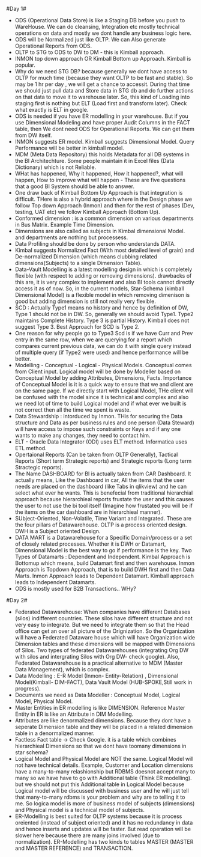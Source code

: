 #Day 1#
* ODS (Operational Data Store) is like a Staging DB before you push to WareHouse. We can do cleansing, Integration etc mostly technical operations on data and mostly we dont handle any business logic here. 
* ODS will be Normalized just like OLTP. We can Also generate Operational Reports from ODS. 
* OLTP to STG to ODS to DW to DM - this is Kimball approach. 
* INMON top down approach OR Kimball Bottom up Approach. Kimball is popular. 
* Why do we need STG DB? because generally we dont have access to OLTP for much time (because they want OLTP to be fast and stable). So may be 1 hr per day , we will get a chance to accessit. During that time we should just pull data and Store data in STG db and do further actions on that data to move it to warehouse later. So, this kind of Loading into staging first is nothing but ELT (Load first and transform later). Check what exactly is ELT in google. 
* ODS is needed if you have ER modelling in your warehouse. But if you use Dimensional Modeling and have proper Audit Columns in the FACT table, then We dont need ODS for Operational Reports. We can get them from DW itself. 
* INMON suggests ER model. Kimball suggests Dimensional Model. Query Performance will be better in kimball model. 
* MDM (Meta Data Repository) this holds Metadata for all DB systems in the BI Architechture. Some people maintain it in Excel files (Data Dictionary) which is not Reliable. 
* WHat has happened, Why it happened, How it happened?, what will happen, How to improve what will happen - These are five questions that a good BI System should be able to answer. 
* One draw back of Kimball Bottom Up Approach is that integration is difficult. THere is also a hybrid approach where in the Design phase we follow Top down Approach (Inmon) and then for the rest of phases (Dev, testing, UAT etc) we follow Kimball Approach (Bottom Up).
* Conformed dimension : is a common dimension on various departments in Bus Matrix. Example Time Dimension. 
* Dimensions are also called as subjects in Kimbal dimensional Model. and departments are nothing but processess. 
* Data Profiling should be done by person who understands DATA. 
* Kimbal suggests Normalized Fact (With most detailed level of grain) and De-normalized Dimension (which means clubbing related dimensions(Subjects) to a single Dimension Table).
* Data-Vault Modelling is a latest modelling design in which is completely flexible (with respect to adding or removing dimensions). drawbacks of this are, it is very complex to implement and also BI tools cannot directly access it as of now. So, in the current models, Star-Schema (kimball Dimensional Model) is a flexible model in which removing dimenison is good but adding dimension is still not really very flexible.
* SCD : Actually Type1 means no history and hence by definition of DW, Type 1 should not be in DW. So, generally we should avoid Type1. Type2 maintains Complete History. Type 3 is partial History. Kimball does not suggest Type 3. Best Approach for SCD is Type 2. 
* One reason for why people go to Type3 Scd is if we have Curr and Prev entry in the same row, when we are querying for a report which compares current previous data, we can do it with single query instead of multiple query (if Type2 were used) and hence performance will be better.
* Modelling - Conceptual - Logical - Physical Models. Conceptual comes from Client input. Logical model will be done by Modeller based on Conceptual Model by adding Attributes, Dimensions, Facts. Importance of Conceptual Model is it is a quick way to ensure that we and client are on the same page. If we directly start with Logical Model, THe client will be confused with the model since it is technical and complex and also we need lot of time to build Logical model and if what ever we built is not correct then all the time we spent is waste. 
* Data Stewardship : intorduced by Inmon. THis for securing the Data structure and Data as per business rules and one person (Data Steward) will have access to impose such constraints or Keys and if any one wants to make any changes, they need to contact him. 
* ELT - Oracle Data Integrator (ODI) uses ELT method. Informatica uses ETL method. 
* Opertaional Reports (Can be taken from OLTP Generally), Tactical Reports (Short term Strategic reports) and Strategic reports (Long term Stractegic reports).
* The Name DASHBOARD for BI is actually taken from CAR Dashboard. It actually means, Like the Dashboard in car, All the items that the user needs are placed on the dashboard (like Tabs in qlikview) and he can select what ever he wants. This is benefecial from traditional hierarchial approach because hierarchieal reports frustate the user and this causes the user to not use the bi tool itself (Imagine how frustated you will be if the items on the car dashboard are in hierarchieal manner).
* SUbject-Oriented, Non-Volatile, Time Variant and Integrated. These are the four pillars of Datawarehouse. OLTP is a process oriented design. DWH is a Subject oriented Design. 
* DATA MART is a Datawarehouse for a Specific Domain/process or a set of closely related processes. Whether it is DWH or Datamart, Dimensional Model is the best way to go if performance is the key. Two Types of Datamarts : Dependent and Independent. Kimbal Approach is Bottomup which means, build Datamart first and then warehouse. Inmon Approach is Topdown Approach, that  is to build DWH first and then Data Marts. Inmon Approach leads to Dependent Datamart. Kimball approach leads to Independent Datamarts.
* ODS is mostly used for B2B Transactions.. WHy?

#Day 2#
* Federated Datawarehouse: When companies have different Databases (silos) indifferent countries. These silos have different structure and not very easy to integrate. But we need to integrate them so that the Head office can get an over all picture of the Orignization. So the Organization will have a Federated Dataware house which will have Organization wide Dimension tables and these dimensions will be mapped with Dimensions of Silos. Two types of federated Datawarehouses (integrating Org DW with silos and intergrating Silos with Org DW- check google). Also, Federated Datawarehouse is a practical alternative to MDM (Master Data Management), which is complex.
* Data Modelling : E-R Model (Inmon- Entity-Relation) , Dimensional Model(Kimball- DIM-FACT), Data Vault Model (HUB-SPOKE,Still work in progress).
* Documents we need as Data Modeller : Conceptual Model, Logical Model, Physical Model.
* Master Entities in ER modelling is like DIMENSION. Reference Master Entity in ER is like an Attribute in DIM Modelling. 
* Attributes are like denormalized dimensions. Because they dont have a seperate Dimension table and they will be placed in a related dimension table in a denormalized manner. 
* Factless Fact table -> Check Google. it is a table which combines hierarchieal Dimensions so that we dont have toomany dimensions in star schema?
* Logical Model and Physical Model are NOT the same. Logical Model will not have technical details. Example, Customer and Location dimensions have a many-to-many relashionship but RDBMS doesnot accept many to many so we have have to go with Additional table (Think ER modelling). but we should not put this Additional table in Logical Model because Logical model will be discussed with business user and he will just tell that many-to-many rdbms is your problem and why are to telling it to me. So logica model is more of business model of subjects (dimensions) and Physical model is a technical model of subjects.
* ER-Modelling is best suited for OLTP systems because it is process oreiented (instead of subject oriented) and it has no redundancy in data and hence inserts and updates will be faster. But read operation will be slower here because there are many joins involved (due to normalization). ER-Modelling has two kinds to tables MASTER (MASTER and MASTER REFERENCE) and TRANSACTION. 
